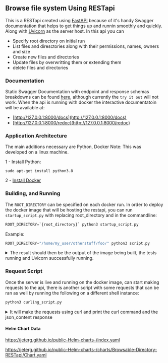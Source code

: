 ## Browse file system Using RESTapi
This is a RESTapi created using [FastAPI](https://fastapi.tiangolo.com/) because of it's handy Swagger documentation that helps to get things up and runnin smoothly and quickly. Along with [Uvicorn](https://www.uvicorn.org/) as the server host.
In this api you can
- Specify root directory on initial run
- List files and diresctories along with their permissions, names, owners and size
- Create new files and directories
- Update files by overwritting them or extending them
- delete files and directories
### Documentation
Static Swagger Documentation with endpoint and response schemas breakdowns can be found [here](https://jeterg.github.io/Browsable-Directory-RESTapi/), although currently the `try it out` will not work.
When the api is running with docker the interactive documentatoin  will be available at:
- [http://127.0.0.1:8000/docs](http://127.0.0.1:8000/docs)
- [http://127.0.0.1:8000/redoc](http://127.0.0.1:8000/redoc) 
### Application Architecture
The main additions necessary are Python, Docker 
Note: This was developed on a linux machine.

1 - Install Python:
 ```
 sudo apt-get install python3.8
 ```
2 - [Install Docker](https://www.digitalocean.com/community/tutorials/how-to-install-and-use-docker-on-ubuntu-20-04)

### Building, and Running

The `ROOT_DIRECTORY` can be specified on each docker run. In order to deploy the docker image that will be hosting the restapi, you can run `startup_script.py` with replacing root_directory and in the commandline:
 ```py
 ROOT_DIRECTORY=`{root_directory}` python3 startup_script.py
 ```
 Example:
 ```py
ROOT_DIRECTORY="/home/my_user/otherstuff/foo/" python3 script.py
 ```
 <details>
 
 <summary>The result should then be the output of the image being built, the tests running and Uvicorn successfully running. </summary> 
  
 ```py
 ROOT_DIRECTORY="/home/my_user/otherstuff/foo/" python3 script.py
Sending build context to Docker daemon  129.3MB
Step 1/11 : FROM python:3.9
 ---> ab0d2f900193
Step 2/11 : WORKDIR /code
 ---> Using cache
 ---> af7a24b20f1a
Step 3/11 : COPY ./requirements.txt /code/requirements.txt
 ---> Using cache
 ---> 1d303e2d8a8f
Step 4/11 : RUN pip install --no-cache-dir --upgrade -r /code/requirements.txt
 ---> Using cache
 ---> abddb3243647
Step 5/11 : EXPOSE 8000:8000
 ---> Using cache
 ---> 3cacbd1d3c32
Step 6/11 : COPY ./app /code/app
 ---> Using cache
 ---> b80514c4912c
Step 7/11 : COPY ./data/home /home
 ---> Using cache
 ---> 23b9e352fe86
Step 8/11 : COPY ./test_directory /code/test_directory
 ---> Using cache
 ---> 81ad716c65c4
Step 9/11 : COPY ./test /code/test
 ---> 49e908e84f94
Step 10/11 : RUN ["pytest","-vv"]
 ---> Running in 9af9439c593c
============================= test session starts ==============================
platform linux -- Python 3.9.15, pytest-7.2.0, pluggy-1.0.0 -- /usr/local/bin/python
cachedir: .pytest_cache
rootdir: /code
plugins: anyio-3.6.2
collecting ... collected 19 items

test/test_main.py::test_main_route PASSED                                [  5%]
test/test_main.py::test_one_directory_deep PASSED                        [ 10%]
test/test_main.py::test_several_directories_deep PASSED                  [ 15%]
test/test_main.py::test_retrieve_file PASSED                             [ 21%]
test/test_main.py::test_list_hidden_file PASSED                          [ 26%]
test/test_main.py::test_main_route_not_found PASSED                      [ 31%]
test/test_main.py::test_create_directory PASSED                          [ 36%]
test/test_main.py::test_create_file PASSED                               [ 42%]
test/test_main.py::test_bad_create_file PASSED                           [ 47%]
test/test_main.py::test_bad_create_directory PASSED                      [ 52%]
test/test_main.py::test_bad_create_arguments PASSED                      [ 57%]
test/test_main.py::test_extend_file_contents PASSED                      [ 63%]
test/test_main.py::test_overwrite_file_contents PASSED                   [ 68%]
test/test_main.py::test_update_non_existing_file PASSED                  [ 73%]
test/test_main.py::test_bad_update_file_request PASSED                   [ 78%]
test/test_main.py::test_delete_file PASSED                               [ 84%]
test/test_main.py::test_bad_delete_file PASSED                           [ 89%]
test/test_main.py::test_delete_directory PASSED                          [ 94%]
test/test_main.py::test_bad_delete_directory PASSED                      [100%]

============================== 19 passed in 0.38s ==============================
Removing intermediate container 9af9439c593c
 ---> d1ced2bb9e7f
Step 11/11 : CMD ["uvicorn", "app.main:app", "--host", "0.0.0.0", "--reload"]
 ---> Running in 628ba70b0d52
Removing intermediate container 628ba70b0d52
 ---> f75fc8a9efa3
Successfully built f75fc8a9efa3
Successfully tagged restapi:latest
INFO:     Will watch for changes in these directories: ['/code']
INFO:     Uvicorn running on http://0.0.0.0:8000 (Press CTRL+C to quit)
INFO:     Started reloader process [1] using StatReload
INFO:     Started server process [7]
INFO:     Waiting for application startup.
INFO:     Application startup complete.
```
 </details>

### Request Script
Once the server is live and running on the docker image, can start making requests to the api, there is another script with some requests that can be ran as well  by running the following on a different shell instance:
```py
python3 curling_script.py
```

<details>

<summary>It will make the requests using curl and print the curl command and the json_content response</summary>

```py

COMMAND:  curl -s 127.0.0.1:8000
{
   "Content" : [
      {
         "File_Name" : "foo2",
         "Owner" : "root",
         "Permissions" : "664",
         "Size" : 29,
         "Type" : "file"
      },
      {
         "File_Name" : "foo1",
         "Owner" : "root",
         "Permissions" : "664",
         "Size" : 29,
         "Type" : "file"
      },
      {
         "File_Name" : "bar",
         "Owner" : "root",
         "Permissions" : "775",
         "Size" : 4096,
         "Type" : "directory"
      }
   ],
   "Count" : 3,
   "ROOT_DIRECTORY" : "/home/my_user/otherstuff/foo/",
   "_link" : "http://127.0.0.1:8000/"
}


COMMAND:  curl -s 127.0.0.1:8000/bar
{
   "Content" : [
      {
         "File_Name" : "bar1",
         "Owner" : "root",
         "Permissions" : "664",
         "Size" : 30,
         "Type" : "file"
      },
      {
         "File_Name" : "baz",
         "Owner" : "root",
         "Permissions" : "775",
         "Size" : 4096,
         "Type" : "directory"
      }
   ],
   "Count" : 2,
   "ROOT_DIRECTORY" : "/home/my_user/otherstuff/foo/",
   "_link" : "http://127.0.0.1:8000/bar/"
}


COMMAND:  curl -s 127.0.0.1:8000/foo1
{
   "Content" : [
      {
         "Data" : "Contents found in file foo1!\n",
         "File_Name" : "foo1",
         "Owner" : "root",
         "Permissions" : "664",
         "Size" : 29,
         "Type" : "file"
      }
   ],
   "Count" : 1,
   "ROOT_DIRECTORY" : "/home/my_user/otherstuff/foo/",
   "_link" : "http://127.0.0.1:8000/foo1/"
}


COMMAND:  curl -s 127.0.0.1:8000/bar/bar1
{
   "Content" : [
      {
         "Data" : "Contents found in file bar 1!\n",
         "File_Name" : "bar1",
         "Owner" : "root",
         "Permissions" : "664",
         "Size" : 30,
         "Type" : "file"
      }
   ],
   "Count" : 1,
   "ROOT_DIRECTORY" : "/home/my_user/otherstuff/foo/",
   "_link" : "http://127.0.0.1:8000/bar/bar1/"
}


COMMAND:  curl -s -X POST 127.0.0.1:8000/post/new_directory
{
   "_link" : "http://127.0.0.1:8000/post/new_directory",
   "detail" : "Created directories /home/my_user/otherstuff/foo/new_directory"
}


COMMAND:  curl -s  -X POST '127.0.0.1:8000/post/new_directory/new_file.txt?file_or_directory=file&content=NEW%21%21'
{
   "_link" : "http://127.0.0.1:8000/post/new_directory/new_file.txt?file_or_directory=file&content=NEW%21%21",
   "detail" : "Created file at /home/my_user/otherstuff/foo/new_directory/new_file.txt"
}


COMMAND:  curl -s  -X PUT '127.0.0.1:8000/put/new_directory/new_file.txt?file_or_directory=file&content=Continued!'
{
   "_link" : "http://127.0.0.1:8000/put/new_directory/new_file.txt?file_or_directory=file&content=Continued!",
   "detail" : "Updated File /home/my_user/otherstuff/foo/new_directory/new_file.txt"
}


COMMAND:  curl -s 127.0.0.1:8000/new_directory/new_file.txt
{
   "Content" : [
      {
         "Data" : "NEW!!\nContinued!",
         "File_Name" : "new_file.txt",
         "Owner" : "root",
         "Permissions" : "644",
         "Size" : 16,
         "Type" : "file"
      }
   ],
   "Count" : 1,
   "ROOT_DIRECTORY" : "/home/my_user/otherstuff/foo/",
   "_link" : "http://127.0.0.1:8000/new_directory/new_file.txt/"
}


COMMAND:  curl -s  -X PUT '127.0.0.1:8000/put/new_directory/new_file.txt?file_or_directory=file&content=Overwritten!!&overwite=true'
{
   "_link" : "http://127.0.0.1:8000/put/new_directory/new_file.txt?file_or_directory=file&content=Overwritten!!&overwite=true",
   "detail" : "Updated File /home/my_user/otherstuff/foo/new_directory/new_file.txt"
}


COMMAND:  curl -s 127.0.0.1:8000/new_directory/new_file.txt
{
   "Content" : [
      {
         "Data" : "Overwritten!!",
         "File_Name" : "new_file.txt",
         "Owner" : "root",
         "Permissions" : "644",
         "Size" : 13,
         "Type" : "file"
      }
   ],
   "Count" : 1,
   "ROOT_DIRECTORY" : "/home/my_user/otherstuff/foo/",
   "_link" : "http://127.0.0.1:8000/new_directory/new_file.txt/"
}


COMMAND:  curl -s 127.0.0.1:8000/new_directory
{
   "Content" : [
      {
         "File_Name" : "new_file.txt",
         "Owner" : "root",
         "Permissions" : "644",
         "Size" : 13,
         "Type" : "file"
      }
   ],
   "Count" : 1,
   "ROOT_DIRECTORY" : "/home/my_user/otherstuff/foo/",
   "_link" : "http://127.0.0.1:8000/new_directory/"
}


COMMAND:  curl -s -X DELETE 127.0.0.1:8000/delete/new_directory/new_file.txt
{
   "_link" : "http://127.0.0.1:8000/delete/new_directory/new_file.txt",
   "detail" : "deleted /home/my_user/otherstuff/foo/new_directory/new_file.txt"
}


COMMAND:  curl -s 127.0.0.1:8000/new_directory
{
   "Content" : [],
   "Count" : 0,
   "ROOT_DIRECTORY" : "/home/my_user/otherstuff/foo/",
   "_link" : "http://127.0.0.1:8000/new_directory/"
}


COMMAND:  curl -s -X DELETE 127.0.0.1:8000/delete/new_directory
{
   "_link" : "http://127.0.0.1:8000/delete/new_directory",
   "detail" : "deleted /home/my_user/otherstuff/foo/new_directory"
}
```
</details>

#### Helm Chart Data

https://jeterg.github.io/public-Helm-charts-/index.yaml

https://jeterg.github.io/public-Helm-charts-/charts/Browsable-Directory-RESTapi/Chart.yaml
